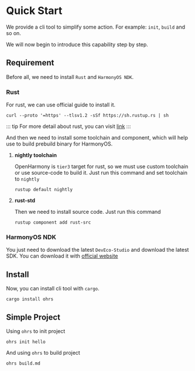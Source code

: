 # Quick Start

We provide a cli tool to simplify some action. For example: `init`, `build` and so on.

We will now begin to introduce this capability step by step.

## Requirement

Before all, we need to install `Rust` and `HarmonyOS NDK`.

### Rust

For rust, we can use official guide to install it.

```shell
curl --proto '=https' --tlsv1.2 -sSf https://sh.rustup.rs | sh
```

::: tip
For more detail about rust, you can visit [link](https://www.rust-lang.org/learn/get-started)
:::

And then we need to install some toolchain and component, which will help use to build prebuild binary for HarmonyOS.

1. **nightly toolchain**

   OpenHarmony is `tier3` target for rust, so we must use custom toolchain or use source-code to build it.
   Just run this command and set toolchain to `nightly`
   ```shell
   rustup default nightly
   ```
2. **rust-std**   

    Then we need to install source code. Just run this command
   ```shell
   rustup component add rust-src
   ```
   
### HarmonyOS NDK

You just need to download the latest `DevEco-Studio` and download the latest SDK. You can download it with [official website](https://developer.huawei.com/consumer/cn/deveco-studio/)

## Install

Now, you can install cli tool with `cargo`.

```shell
cargo install ohrs
```

## Simple Project

Using `ohrs` to init project

```shell
ohrs init hello
```

And using `ohrs` to build project

```shell
ohrs build.md
```
